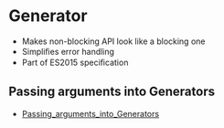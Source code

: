 # Generator

- Makes non-blocking API look like a blocking one
- Simpliﬁes error handling
- Part of ES2015 speciﬁcation

## Passing arguments into Generators

- [Passing_arguments_into_Generators](https://developer.mozilla.org/en-US/docs/Web/JavaScript/Reference/Statements/function*#Passing_arguments_into_Generators)
